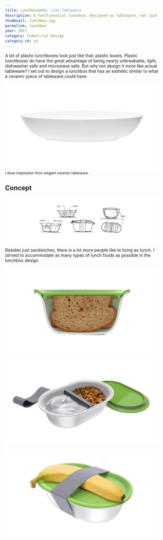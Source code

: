 ```yaml
---
title: Lunchbox&#58; Like Tableware
description: A functionalist lunchbox. Designed as tableware, not just a plastic container.
thumbnail: lunchbox.jpg
permalink: lunchbox
year: 2017
category: Industrial Design
category-id: id
---
```



A lot of plastic lunchboxes look just like that: plastic boxes. Plastic lunchboxes do have the great advantage of being nearly unbreakable, light, dishwasher safe and microwave safe. But why not design it more like actual tableware? I set out to design a lunchbox that has an esthetic similar to what a ceramic piece of tableware could have.

![inspiration](/img/portfolio/lunchbox-inspiration.jpg) <small>I drew inspiration from elegant ceramic tableware.</small>

## Concept

![Lunchbox](/img/portfolio/lunchbox-schets.png)

Besides just sandwiches, there is a lot more people like to bring as lunch. I strived to accommodate as many types of lunch foods as possible in the lunchbox design.

![Lunchbox](/img/portfolio/lunchbox-section.jpg)

![Lunchbox](/img/portfolio/lunchbox-separation.jpg)

![Lunchbox](/img/portfolio/lunchbox-banana.jpg)

